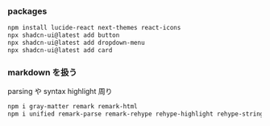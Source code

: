 ### packages

```sh
npm install lucide-react next-themes react-icons
npx shadcn-ui@latest add button
npx shadcn-ui@latest add dropdown-menu
npx shadcn-ui@latest add card
```

### markdown を扱う

parsing や syntax highlight 周り

```sh
npm i gray-matter remark remark-html
npm i unified remark-parse remark-rehype rehype-highlight rehype-stringify
```
